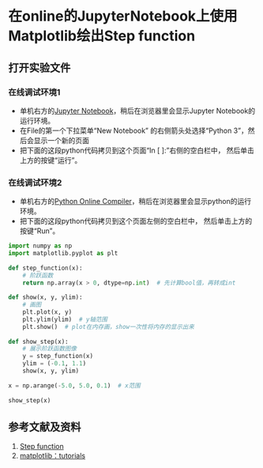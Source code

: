 # 在online的JupyterNotebook上使用Matplotlib绘出Step function

## 打开实验文件

### 在线调试环境1

- 单机右方的[Jupyter Notebook](https://mybinder.org/v2/gh/ipython/ipython-in-depth/master?filepath=binder/Index.ipynb)，稍后在浏览器里会显示Jupyter Notebook的运行环境。
- 在File的第一个下拉菜单“New Notebook” 的右侧箭头处选择“Python 3”，然后会显示一个新的页面
- 把下面的这段python代码拷贝到这个页面“In [ ]:”右侧的空白栏中， 然后单击上方的按键“运行”。

### 在线调试环境2

- 单机右方的[Python Online Compiler](https://trinket.io/python3/a5bd54189b)，稍后在浏览器里会显示python的运行环境。
- 把下面的这段python代码拷贝到这个页面左侧的空白栏中， 然后单击上方的按键“Run”。

```python
import numpy as np
import matplotlib.pyplot as plt
  
def step_function(x):
    # 阶跃函数
    return np.array(x > 0, dtype=np.int)  # 先计算bool值，再转成int
  
def show(x, y, ylim):
    # 画图
    plt.plot(x, y)
    plt.ylim(ylim)  # y轴范围
    plt.show()  # plot在内存画，show一次性将内存的显示出来
 
def show_step(x):
    # 展示阶跃函数图像
    y = step_function(x)
    ylim = (-0.1, 1.1)
    show(x, y, ylim)
  
x = np.arange(-5.0, 5.0, 0.1)  # x范围
 
show_step(x)
```

## 参考文献及资料

1. [Step function](https://en.wikipedia.org/wiki/Step_function)
2. [matplotlib：tutorials](https://matplotlib.org/tutorials/index.html)


